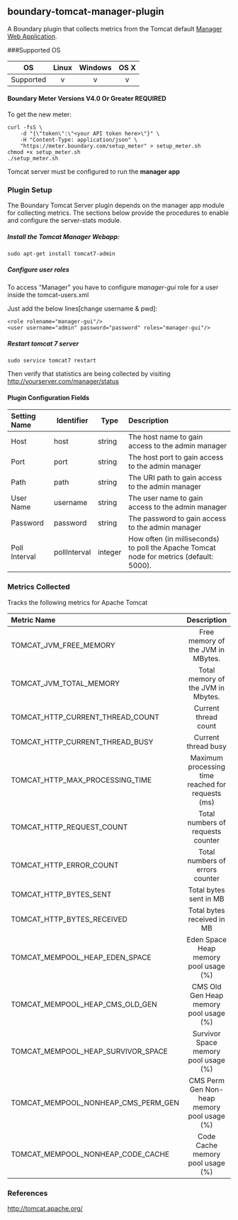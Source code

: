 boundary-tomcat-manager-plugin
------------------------------
A Boundary plugin that collects metrics from the Tomcat default [Manager Web Application](http://tomcat.apache.org/tomcat-7.0-doc/manager-howto.html).

###Supported OS

|   OS    | Linux | Windows | OS X|
|:-------:|:-----:|:-------:|:---:|
|Supported|   v   |    v    |  v  |

#### Boundary Meter Versions V4.0 Or Greater REQUIRED

To get the new meter:

    curl -fsS \
        -d "{\"token\":\"<your API token here>\"}" \
        -H "Content-Type: application/json" \
        "https://meter.boundary.com/setup_meter" > setup_meter.sh
    chmod +x setup_meter.sh
    ./setup_meter.sh

Tomcat server must be configured to run the **manager app**

### Plugin Setup

The Boundary Tomcat Server plugin depends on the manager app module for collecting metrics. The sections below provide the procedures to enable and configure the server-stats module.

##### Install the Tomcat Manager Webapp:

    sudo apt-get install tomcat7-admin

##### Configure user roles

 To access "Manager" you have to configure *manager-gui* role for a user inside the tomcat-users.xml

 Just add the below lines[change username & pwd]:

    <role rolename="manager-gui"/>
    <user username="admin" password="password" roles="manager-gui"/>

##### Restart tomcat 7 server
    sudo service tomcat7 restart

Then verify that statistics are being collected by visiting http://yourserver.com/manager/status

#### Plugin Configuration Fields

|Setting Name          |Identifier      |Type     |Description                                                                              |
|:---------------------|----------------|---------|:----------------------------------------------------------------------------------------|
|Host                  |host            |string   |The host name to gain access to the admin manager                                        |
|Port                  |port            |string   |The host port to gain access to the admin manager                                        |
|Path                  |path            |string   |The URI path to gain access to the admin manager                                         |
|User Name             |username        |string   |The user name to gain access to the admin manager                                        |
|Password              |password        |string   |The password to gain access to the admin manager                                         |
|Poll Interval         |pollInterval    |integer  |How often (in milliseconds) to poll the Apache Tomcat node for metrics (default: 5000).  |

### Metrics Collected
Tracks the following metrics for Apache Tomcat

| Metric Name | Description |
|:------------|:-----------:|
|TOMCAT_JVM_FREE_MEMORY | Free memory of the JVM in MBytes.|
|TOMCAT_JVM_TOTAL_MEMORY | Total memory of the JVM in Mbytes.|
|TOMCAT_HTTP_CURRENT_THREAD_COUNT | Current thread count|
|TOMCAT_HTTP_CURRENT_THREAD_BUSY | Current thread busy|
|TOMCAT_HTTP_MAX_PROCESSING_TIME| Maximum processing time reached for requests (ms)|
|TOMCAT_HTTP_REQUEST_COUNT| Total numbers of requests counter|
|TOMCAT_HTTP_ERROR_COUNT| Total numbers of errors counter|
|TOMCAT_HTTP_BYTES_SENT| Total bytes sent in MB|
|TOMCAT_HTTP_BYTES_RECEIVED| Total bytes received in MB|
|TOMCAT_MEMPOOL_HEAP_EDEN_SPACE| Eden Space Heap memory pool usage (%)|
|TOMCAT_MEMPOOL_HEAP_CMS_OLD_GEN| CMS Old Gen Heap memory pool usage (%)|
|TOMCAT_MEMPOOL_HEAP_SURVIVOR_SPACE| Survivor Space memory pool usage (%)|
|TOMCAT_MEMPOOL_NONHEAP_CMS_PERM_GEN| CMS Perm Gen Non-heap memory pool usage (%)|_
|TOMCAT_MEMPOOL_NONHEAP_CODE_CACHE| Code Cache memory pool usage (%)|

### References

http://tomcat.apache.org/
